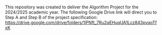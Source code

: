 
This repository was created to deliver the Algorithm Project for the 2024/2025 academic year.
The following Google Drive link will direct you to Step A and Step B of the project specification:
https://drive.google.com/drive/folders/1lPNft_7Ru2qEHuqUA1Lcz843pvqoTfxK
